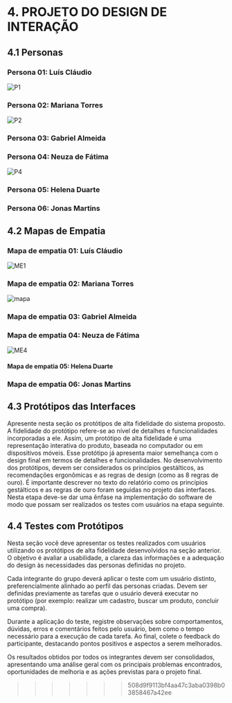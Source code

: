 # 4. PROJETO DO DESIGN DE INTERAÇÃO

## 4.1 Personas

### Persona 01: Luís Cláudio

![P1](https://github.com/user-attachments/assets/9dd2e1fb-df53-4188-bf7f-df75a9df1b37)

### Persona 02: Mariana Torres

![P2](https://github.com/user-attachments/assets/0dc060ed-a04c-43c6-8f66-45de0024326b)

### Persona 03: Gabriel Almeida



### Persona 04: Neuza de Fátima

![P4](https://github.com/user-attachments/assets/ece6957d-0ebf-4648-9168-d93ade0d5197)

### Persona 05: Helena Duarte



### Persona 06: Jonas Martins



## 4.2 Mapas de Empatia

### Mapa de empatia 01: Luís Cláudio

![ME1](https://github.com/user-attachments/assets/15738379-50e1-4eb2-8254-ad51347e5522)

### Mapa de empatia 02: Mariana Torres

![mapa](https://github.com/user-attachments/assets/e2d49db1-dc9c-44eb-b1df-4787563f692f)

### Mapa de empatia 03: Gabriel Almeida


### Mapa de empatia 04: Neuza de Fátima

![ME4](https://github.com/user-attachments/assets/795262bf-4f51-4a07-b347-a32e4e31c730)

#### Mapa de empatia 05: Helena Duarte



### Mapa de empatia 06: Jonas Martins



## 4.3 Protótipos das Interfaces
Apresente nesta seção os protótipos de alta fidelidade do sistema proposto. A fidelidade do protótipo refere-se ao nível de detalhes e funcionalidades incorporadas a ele. Assim, um protótipo de alta fidelidade é uma representação interativa do produto, baseada no computador ou em dispositivos móveis. Esse protótipo já apresenta maior semelhança com o design final em termos de detalhes e funcionalidades. No desenvolvimento dos protótipos, devem ser considerados os princípios gestálticos, as recomendações ergonômicas e as regras de design (como as 8 regras de ouro). É importante descrever no texto do relatório como os princípios gestálticos e as regras de ouro foram seguidas no projeto das interfaces. Nesta etapa deve-se dar uma ênfase na implementação do software de modo que possam ser realizados os testes com usuários na etapa seguinte.

## 4.4 Testes com Protótipos
Nesta seção você deve apresentar os testes realizados com usuários utilizando os protótipos de alta fidelidade desenvolvidos na seção anterior. O objetivo é avaliar a usabilidade, a clareza das informações e a adequação do design às necessidades das personas definidas no projeto.

Cada integrante do grupo deverá aplicar o teste com um usuário distinto, preferencialmente alinhado ao perfil das personas criadas. Devem ser definidas previamente as tarefas que o usuário deverá executar no protótipo (por exemplo: realizar um cadastro, buscar um produto, concluir uma compra).

Durante a aplicação do teste, registre observações sobre comportamentos, dúvidas, erros e comentários feitos pelo usuário, bem como o tempo necessário para a execução de cada tarefa. Ao final, colete o feedback do participante, destacando pontos positivos e aspectos a serem melhorados.

Os resultados obtidos por todos os integrantes devem ser consolidados, apresentando uma análise geral com os principais problemas encontrados, oportunidades de melhoria e as ações previstas para o projeto final. 
>>>>>>> 508d9f9113bf4aa47c3aba0398b03858467a42ee


